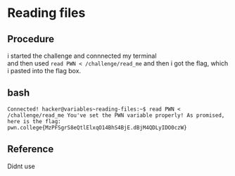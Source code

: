 # Reading files

## Procedure
i started the challenge  and connnected my terminal<br>
and then used `read PWN < /challenge/read_me` and then i got the flag, which
i pasted into the flag box.

## bash
`Connected!
hacker@variables~reading-files:~$ read PWN < /challenge/read_me
You've set the PWN variable properly! As promised, here is the flag:
pwn.college{MzPFSgrS8eQtlElxqO14BhS4BjE.dBjM4QDLyIDO0czW}`

## Reference
Didnt use
